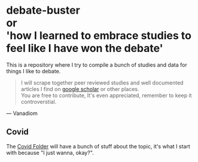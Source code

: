# debate-buster <br/> or <br/> 'how I learned to embrace studies to feel like I have won the debate'
This is a repository where I try to compile a bunch of studies and data for things I like to debate.

>I will scrape together peer reviewed studies and well documented articles I find on [google scholar](https://scholar.google.com/) or other places.  
You are free to contribute, It's even appreciated, remember to keep it controverstial.

— Vanadiom

## Covid
The [Covid Folder](Covid/covid.md) will have a bunch of stuff about the topic, it's what I start with because "I just wanna, okay?".